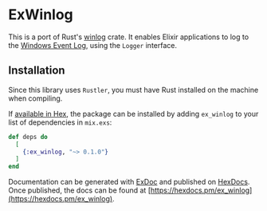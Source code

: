 # ExWinlog

This is a port of Rust's [winlog]([https://crates.io/crates/winlog) crate. It enables Elixir applications to log to the [Windows Event Log](https://docs.microsoft.com/windows/win32/wes/windows-event-log), using the `Logger` interface.

## Installation

Since this library uses `Rustler`, you must have Rust installed on the machine when compiling.

If [available in Hex](https://hex.pm/docs/publish), the package can be installed
by adding `ex_winlog` to your list of dependencies in `mix.exs`:

```elixir
def deps do
  [
    {:ex_winlog, "~> 0.1.0"}
  ]
end
```

Documentation can be generated with [ExDoc](https://github.com/elixir-lang/ex_doc)
and published on [HexDocs](https://hexdocs.pm). Once published, the docs can
be found at [https://hexdocs.pm/ex_winlog](https://hexdocs.pm/ex_winlog).


